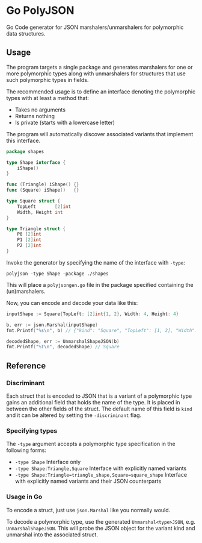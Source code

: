 Go PolyJSON
===========

Go Code generator for JSON marshalers/unmarshalers for polymorphic
data structures.


## Usage
The program targets a single package and generates marshalers for one or more
polymorphic types along with unmarshalers for structures that use such
polymorphic types in fields.

The recommended usage is to define an interface denoting the polymorphic types
with at least a method that:
* Takes no arguments
* Returns nothing
* Is private (starts with a lowercase letter)

The program will automatically discover associated variants that implement this
interface.
```go
package shapes

type Shape interface {
	iShape()
}

func (Triangle) iShape() {}
func (Square) iShape()   {}

type Square struct {
	TopLeft       [2]int
	Width, Height int
}

type Triangle struct {
	P0 [2]int
	P1 [2]int
	P2 [2]int
}
```
Invoke the generator by specifying the name of the interface with `-type`:
```
polyjson -type Shape -package ./shapes
```
This will place a `polyjsongen.go` file in the package specified containing the
(un)marshalers.

Now, you can encode and decode your data like this:
```go
inputShape := Square{TopLeft: [2]int{1, 2}, Width: 4, Height: 4}

b, err := json.Marshal(inputShape)
fmt.Printf("%s\n", b) // {"kind": "Square", "TopLeft": [1, 2], "Width": 4, "Height": 4}

decodedShape, err := UnmarshalShapeJSON(b)
fmt.Printf("%T\n", decodedShape) // Square
````


## Reference

### Discriminant
Each struct that is encoded to JSON that is a variant of a polymorphic type
gains an additional field that holds the name of the type. It is placed in
between the other fields of the struct. The default name of this field is
`kind` and it can be altered by setting the `-discriminant` flag.

### Specifying types
The `-type` argument accepts a polymorphic type specification in the following forms:
* `-type Shape` Interface only
* `-type Shape:Triangle,Square` Interface with explicitly named variants
* `-type Shape:Triangle=triangle_shape,Square=square_shape` Interface with
  explicitly named variants and their JSON counterparts

### Usage in Go
To encode a struct, just use `json.Marshal` like you normally would.

To decode a polymorphic type, use the generated `Unmarshal<type>JSON`, e.g.
`UnmarshalShapeJSON`. This will probe the JSON object for the variant kind and
unmarshal into the associated struct.
